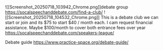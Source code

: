 ![[Screenshot_20250718_103942_Chrome.png]]debate group
https://socalspeechanddebate.com/find-a-club/
![[Screenshot_20250718_104532_Chrome.png]]
This is a debate club we can start or join and its $75 to start $40 / month each.  I cam request financial assistance.  Maybe $100/month to cover both entrance fees over year
https://socalspeechanddebate.com/speakers-league/

Debate guide
https://www.practice-space.org/debate-guide/